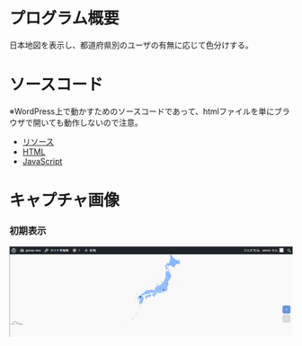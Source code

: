 # プログラム概要
日本地図を表示し、都道府県別のユーザの有無に応じて色分けする。

# ソースコード
※WordPress上で動かすためのソースコードであって、htmlファイルを単にブラウザで開いても動作しないので注意。

- [リソース](./amchartst_jpn.resources)
- [HTML](./amchartst_jpn.html)
- [JavaScript](./amchartst_jpn.js)

# キャプチャ画像
### 初期表示
![初期表示](./img/jpn_map1.png)
